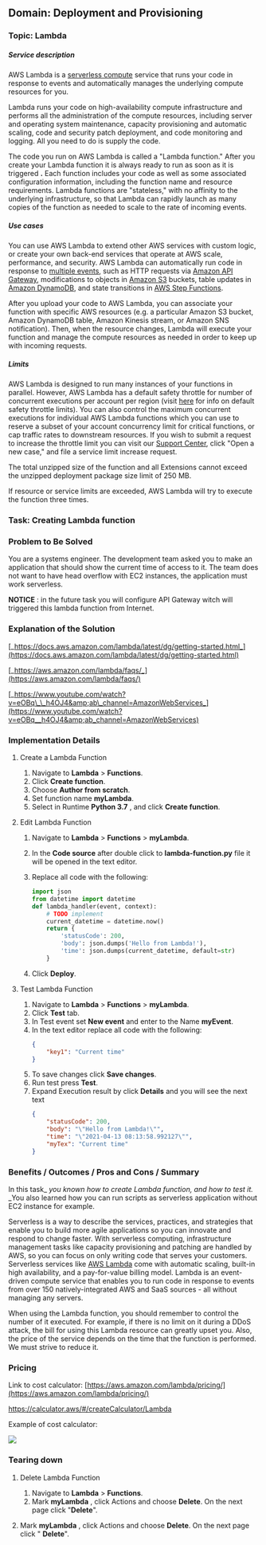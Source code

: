 ## Domain: Deployment and Provisioning

### Topic: Lambda

##### Service description

AWS Lambda is a [serverless compute](https://aws.amazon.com/serverless/) service that runs your code in response to events and automatically manages the underlying compute resources for you.

Lambda runs your code on high-availability compute infrastructure and performs all the administration of the compute resources, including server and operating system maintenance, capacity provisioning and automatic scaling, code and security patch deployment, and code monitoring and logging. All you need to do is supply the code.

The code you run on AWS Lambda is called a &quot;Lambda function.&quot; After you create your Lambda function it is always ready to run as soon as it is triggered **.** Each function includes your code as well as some associated configuration information, including the function name and resource requirements. Lambda functions are &quot;stateless,&quot; with no affinity to the underlying infrastructure, so that Lambda can rapidly launch as many copies of the function as needed to scale to the rate of incoming events.

##### Use cases

You can use AWS Lambda to extend other AWS services with custom logic, or create your own back-end services that operate at AWS scale, performance, and security. AWS Lambda can automatically run code in response to [multiple events](http://docs.aws.amazon.com/lambda/latest/dg/intro-core-components.html#intro-core-components-event-sources), such as HTTP requests via [Amazon API Gateway](https://aws.amazon.com/api-gateway/), modifications to objects in [Amazon S3](https://aws.amazon.com/s3/) buckets, table updates in [Amazon DynamoDB](https://aws.amazon.com/dynamodb/), and state transitions in [AWS Step Functions](https://aws.amazon.com/step-functions/).

After you upload your code to AWS Lambda, you can associate your function with specific AWS resources (e.g. a particular Amazon S3 bucket, Amazon DynamoDB table, Amazon Kinesis stream, or Amazon SNS notification). Then, when the resource changes, Lambda will execute your function and manage the compute resources as needed in order to keep up with incoming requests.

##### Limits

AWS Lambda is designed to run many instances of your functions in parallel. However, AWS Lambda has a default safety throttle for number of concurrent executions per account per region (visit [here](http://docs.aws.amazon.com/lambda/latest/dg/concurrent-executions.html#concurrent-execution-safety-limit) for info on default safety throttle limits). You can also control the maximum concurrent executions for individual AWS Lambda functions which you can use to reserve a subset of your account concurrency limit for critical functions, or cap traffic rates to downstream resources.
If you wish to submit a request to increase the throttle limit you can visit our [Support Center](https://aws.amazon.com/support), click &quot;Open a new case,&quot; and file a service limit increase request.

The total unzipped size of the function and all Extensions cannot exceed the unzipped deployment package size limit of 250 MB.

If resource or service limits are exceeded, AWS Lambda will try to execute the function three times.

### Task: Creating Lambda function

### Problem to Be Solved 

You are a systems engineer. The development team asked you to make an application that should show the current time of access to it. The team does not want to have head overflow with EC2 instances, the application must work serverless.

**NOTICE** : in the future task you will configure API Gateway witch will triggered this lambda function from Internet.

### Explanation of the Solution 

[_https://docs.aws.amazon.com/lambda/latest/dg/getting-started.html_](https://docs.aws.amazon.com/lambda/latest/dg/getting-started.html)

[_https://aws.amazon.com/lambda/faqs/_](https://aws.amazon.com/lambda/faqs/)

[_https://www.youtube.com/watch?v=eOBq\_\_h4OJ4&amp;ab\_channel=AmazonWebServices_](https://www.youtube.com/watch?v=eOBq__h4OJ4&amp;ab_channel=AmazonWebServices)

### Implementation Details 


1. Create a Lambda Function

    1. Navigate to **Lambda** > **Functions**.
    2. Click **Create function**.
    3. Choose **Author from scratch**.
    4. Set function name  **myLambda**.
    5. Select in Runtime **Python 3.7** , and click **Create function**.

1. Edit Lambda Function

    1. Navigate to **Lambda**  > **Functions** > **myLambda**.
    2. In the **Code source** after double click to **lambda-function.py** file it will be opened in the text editor.
    3. Replace all code with the following:

        ```python
        import json
        from datetime import datetime
        def lambda_handler(event, context):
            # TODO implement
            current_datetime = datetime.now()
            return {
                'statusCode': 200,
                'body': json.dumps('Hello from Lambda!'),
                'time': json.dumps(current_datetime, default=str)
            }
        ```
    1. Click **Deploy**.

1. Test Lambda Function

    1. Navigate to **Lambda**  > **Functions** > **myLambda**.
    2. Click **Test** tab.
    3. In Test event set **New event** and enter to the Name **myEvent**.
    4. In the text editor replace all code with the following:
        ```JSON
        {
            "key1": "Current time"
        }
        ```      
    1. To save changes click **Save changes**.
    2. Run test press **Test**.
    3. Expand Execution result by click **Details** and you will see the next text
        ```json
        {
            "statusCode": 200,
            "body": "\"Hello from Lambda!\"",
            "time": "\"2021-04-13 08:13:58.992127\"",
            "myTex": "Current time"
        }
        ```


### Benefits / Outcomes / Pros and Cons / Summary 

In this task_ _you known how to create Lambda function, and how to test it._ _You also learned how you can run scripts as serverless application without EC2 instance for example.

Serverless is a way to describe the services, practices, and strategies that enable you to build more agile applications so you can innovate and respond to change faster. With serverless computing, infrastructure management tasks like capacity provisioning and patching are handled by AWS, so you can focus on only writing code that serves your customers. Serverless services like [AWS Lambda](https://aws.amazon.com/lambda/) come with automatic scaling, built-in high availability, and a pay-for-value billing model. Lambda is an event-driven compute service that enables you to run code in response to events from over 150 natively-integrated AWS and SaaS sources - all without managing any servers.

When using the Lambda function, you should remember to control the number of it executed. For example, if there is no limit on it during a DDoS attack, the bill for using this Lambda resource can greatly upset you.
Also, the price of the service depends on the time that the function is performed. We must strive to reduce it.

### Pricing 

Link to cost calculator: [https://aws.amazon.com/lambda/pricing/](https://aws.amazon.com/lambda/pricing/)

https://calculator.aws/#/createCalculator/Lambda

Example of cost calculator:

![](RackMultipart20211220-4-1d9sxea_html_2aaee19bf0142e1b.png)


### Tearing down 
1. Delete Lambda Function

    1. Navigate to **Lambda**  >  **Functions**.
    2. Mark **myLambda** , click Actions and choose **Delete**. On the next page click &quot;**Delete**&quot;.



2. Mark **myLambda** , click Actions and choose **Delete**. On the next page click &quot; **Delete**&quot;.
